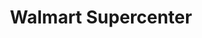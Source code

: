 ---
title: "Walmart Supercenter"
url: /phoenix/walmart-supercenter-north-35th-avenue/
shop: Supermarkt
---
